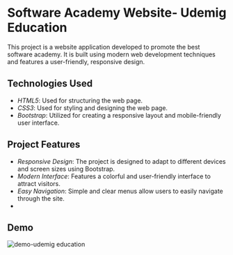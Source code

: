 # Software Academy Website- Udemig Education 

This project is a website application developed to promote the best software academy. It is built using modern web development techniques and features a user-friendly, responsive design.

## Technologies Used

- *HTML5*: Used for structuring the web page.
- *CSS3*: Used for styling and designing the web page.
- *Bootstrap*: Utilized for creating a responsive layout and mobile-friendly user interface.

## Project Features

- *Responsive Design*: The project is designed to adapt to different devices and screen sizes using Bootstrap.
- *Modern Interface*: Features a colorful and user-friendly interface to attract visitors.
- *Easy Navigation*: Simple and clear menus allow users to easily navigate through the site.
- 
## Demo
![demo-udemig education](https://github.com/user-attachments/assets/1c718063-ba77-4498-a2c4-73efcf66ea8a)

